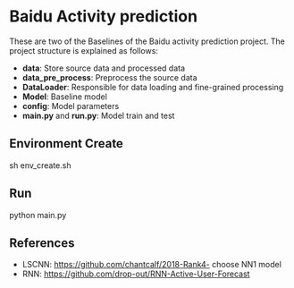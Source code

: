 # Baidu Activity prediction

These are two of the Baselines of the Baidu activity prediction project. The project structure is explained as follows:

* **data**: Store source data and processed data
* **data_pre_process**: Preprocess the source data
* **DataLoader**: Responsible for data loading and fine-grained processing
* **Model**: Baseline model
* **config**: Model parameters
* **main.py** and **run.py**: Model train and test

## Environment Create

sh env_create.sh

## Run
python main.py

## References

* LSCNN: https://github.com/chantcalf/2018-Rank4-  choose NN1 model
* RNN: https://github.com/drop-out/RNN-Active-User-Forecast
